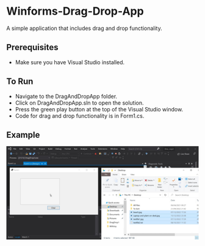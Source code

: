 # Winforms-Drag-Drop-App
A simple application that includes drag and drop functionality.

## Prerequisites 

* Make sure you have Visual Studio installed.

## To Run

* Navigate to the DragAndDropApp folder.
* Click on DragAndDropApp.sln to open the solution.
* Press the green play button at the top of the Visual Studio window.
* Code for drag and drop functionality is in Form1.cs.


## Example

![alt text](preview.jpg)
